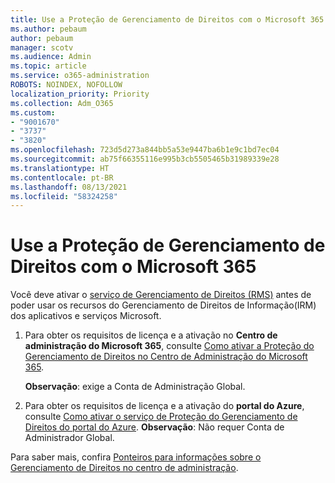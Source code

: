 ```yaml
---
title: Use a Proteção de Gerenciamento de Direitos com o Microsoft 365
ms.author: pebaum
author: pebaum
manager: scotv
ms.audience: Admin
ms.topic: article
ms.service: o365-administration
ROBOTS: NOINDEX, NOFOLLOW
localization_priority: Priority
ms.collection: Adm_O365
ms.custom:
- "9001670"
- "3737"
- "3820"
ms.openlocfilehash: 723d5d273a844bb5a53e9447ba6b1e9c1bd7ec04
ms.sourcegitcommit: ab75f66355116e995b3cb5505465b31989339e28
ms.translationtype: HT
ms.contentlocale: pt-BR
ms.lasthandoff: 08/13/2021
ms.locfileid: "58324258"
---
```

# <a name="use-rights-management-protection-with-microsoft-365"></a>Use a Proteção de Gerenciamento de Direitos com o Microsoft 365

Você deve ativar o [serviço de Gerenciamento de Direitos (RMS)](https://docs.microsoft.com/azure/information-protection/what-is-azure-rms) antes de poder usar os recursos do Gerenciamento de Direitos de Informação(IRM) dos aplicativos e serviços Microsoft.

1. Para obter os requisitos de licença e a ativação no **Centro de administração do Microsoft 365**, consulte [Como ativar a Proteção do Gerenciamento de Direitos no Centro de Administração do Microsoft 365](https://docs.microsoft.com/azure/information-protection/activate-office365). 

    **Observação**: exige a Conta de Administração Global.

2. Para obter os requisitos de licença e a ativação do **portal do Azure**, consulte [Como ativar o serviço de Proteção do Gerenciamento de Direitos do portal do Azure](https://docs.microsoft.com/azure/information-protection/activate-azure). **Observação**: Não requer Conta de Administrador Global.

Para saber mais, confira [Ponteiros para informações sobre o Gerenciamento de Direitos no centro de administração](https://docs.microsoft.com/office365/enterprise/activate-rms-in-office-365).
